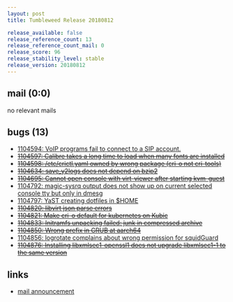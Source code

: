 ```yaml
---
layout: post
title: Tumbleweed Release 20180812

release_available: false
release_reference_count: 13
release_reference_count_mail: 0
release_score: 96
release_stability_level: stable
release_version: 20180812
---
```


## mail (0:0)

no relevant mails

## bugs (13)

<!--more-->

- [1104594: VoIP programs fail to connect to a SIP account.](https://bugzilla.opensuse.org/show_bug.cgi?id=1104594)
- ~~[1104597: Calibre takes a long time to load when many fonts are installed](https://bugzilla.opensuse.org/show_bug.cgi?id=1104597)~~
- ~~[1104598: /etc/crictl.yaml owned by wrong package (cri-o not cri-tools)](https://bugzilla.opensuse.org/show_bug.cgi?id=1104598)~~
- ~~[1104634: save_y2logs does not depend on bzip2](https://bugzilla.opensuse.org/show_bug.cgi?id=1104634)~~
- ~~[1104695: Cannot open console with virt-viewer after starting kvm-guest](https://bugzilla.opensuse.org/show_bug.cgi?id=1104695)~~
- [1104792: magic-sysrq output does not show up on current selected console tty but only in dmesg](https://bugzilla.opensuse.org/show_bug.cgi?id=1104792)
- [1104797: YaST creating dotfiles in $HOME](https://bugzilla.opensuse.org/show_bug.cgi?id=1104797)
- ~~[1104820: libvirt json parse errors](https://bugzilla.opensuse.org/show_bug.cgi?id=1104820)~~
- ~~[1104821: Make cri-o default for kubernetes on Kubic](https://bugzilla.opensuse.org/show_bug.cgi?id=1104821)~~
- ~~[1104833: Initramfs unpacking failed: junk in compressed archive](https://bugzilla.opensuse.org/show_bug.cgi?id=1104833)~~
- ~~[1104850: Wrong prefix in GRUB at aarch64](https://bugzilla.opensuse.org/show_bug.cgi?id=1104850)~~
- [1104856: logrotate complains about wrong permission for squidGuard](https://bugzilla.opensuse.org/show_bug.cgi?id=1104856)
- ~~[1104876: Installing libxmlsec1-openssl1 does not upgrade libxmlsec1-1 to the same version](https://bugzilla.opensuse.org/show_bug.cgi?id=1104876)~~



## links

- [mail announcement](https://lists.opensuse.org/opensuse-factory/2018-08/msg00181.html)
